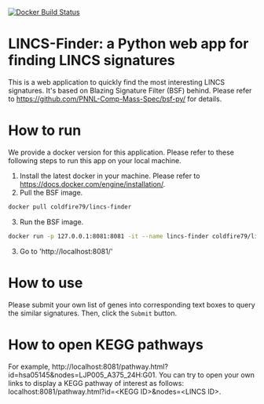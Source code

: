 [![Docker Build Status](https://img.shields.io/docker/build/coldfire79/lincs-finder.svg)](https://hub.docker.com/r/coldfire79/lincs-finder/)

# LINCS-Finder: a Python web app for finding LINCS signatures
This is a web application to quickly find the most interesting LINCS signatures. It's based on Blazing Signature Filter (BSF) behind. Please refer to https://github.com/PNNL-Comp-Mass-Spec/bsf-py/ for details.

# How to run
We provide a docker version for this application. Please refer to these following steps to run this app on your local machine.

1. Install the latest docker in your machine.
Please refer to https://docs.docker.com/engine/installation/.
2. Pull the BSF image.
```bash
docker pull coldfire79/lincs-finder
```
3. Run the BSF image.
```bash
docker run -p 127.0.0.1:8081:8081 -it --name lincs-finder coldfire79/lincs-finder
```
3. Go to 'http://localhost:8081/'

# How to use
Please submit your own list of genes into corresponding text boxes to query the similar signatures. Then, click the `Submit` button.

# How to open KEGG pathways
For example, http://localhost:8081/pathway.html?id=hsa05145&nodes=LJP005_A375_24H:G01.
You can try to open your own links to display a KEGG pathway of interest as follows:
localhost:8081/pathway.html?id=\<KEGG ID\>&nodes=\<LINCS ID\>.
